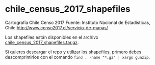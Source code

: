 # chile_census_2017_shapefiles

Cartografía Chile Censo 2017
Fuente: Instituto Nacional de Estadísticas, Chile
http://www.censo2017.cl/servicio-de-mapas/

Los shapefiles están disponibles en el archivo [chile_census_2017_shapefiles.tar.gz](https://github.com/diegocaro/chile_census_2017_shapefiles/releases/download/v1/chile_census_2017_shapefiles.tar.gz).

Si quieres descargar el repo y utilizar los shapefiles, primero debes descomprimirlos con el comando `find . -name "*.gz" | xargs gunzip`. 
```

